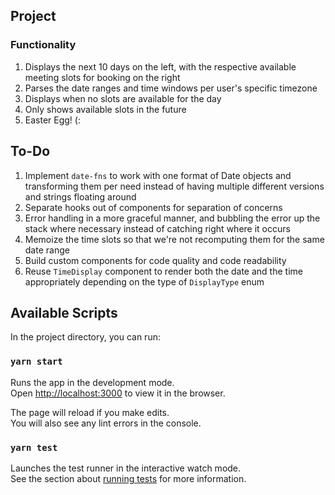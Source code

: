 ## Project 

### Functionality

1. Displays the next 10 days on the left, with the respective available meeting slots for booking on the right
2. Parses the date ranges and time windows per user's specific timezone
3. Displays when no slots are available for the day
4. Only shows available slots in the future
5. Easter Egg! (:

## To-Do

1. Implement `date-fns` to work with one format of Date objects and transforming them per need instead of having multiple different versions and strings floating around
2. Separate hooks out of components for separation of concerns
3. Error handling in a more graceful manner, and bubbling the error up the stack where necessary instead of catching right where it occurs
4. Memoize the time slots so that we're not recomputing them for the same date range
5. Build custom components for code quality and code readability
6. Reuse `TimeDisplay` component to render both the date and the time appropriately depending on the type of `DisplayType` enum 

## Available Scripts

In the project directory, you can run:

### `yarn start`

Runs the app in the development mode.\
Open [http://localhost:3000](http://localhost:3000) to view it in the browser.

The page will reload if you make edits.\
You will also see any lint errors in the console.

### `yarn test`

Launches the test runner in the interactive watch mode.\
See the section about [running tests](https://facebook.github.io/create-react-app/docs/running-tests) for more information.
